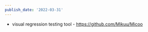 ```yaml
---
publish_date: '2022-03-31'
---
```

- visual regression testing tool - https://github.com/Mikuu/Micoo
